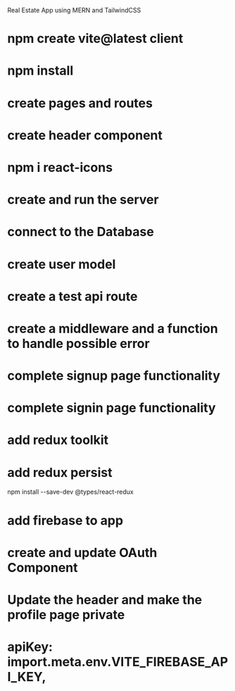 Real Estate App using MERN and TailwindCSS
# npm create vite@latest client
# npm install
# create pages and routes
# create header component
# npm i react-icons
# create and run the server
#  connect to the Database
# create user model
# create a test api route
# create a middleware and a function to handle possible error
# complete signup page functionality
# complete signin page functionality
# add  redux toolkit
# add redux persist
npm install --save-dev @types/react-redux
# add firebase to app
# create and update OAuth Component
# Update the header and make the profile page private


#   apiKey: import.meta.env.VITE_FIREBASE_API_KEY,


